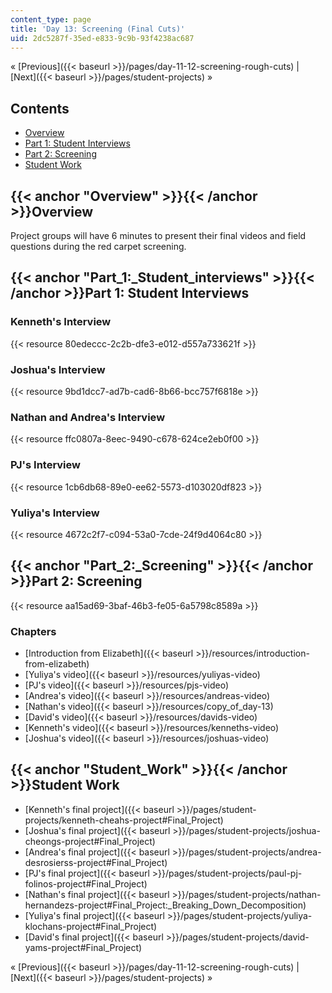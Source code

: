 ```yaml
---
content_type: page
title: 'Day 13: Screening (Final Cuts)'
uid: 2dc5287f-35ed-e833-9c9b-93f4238ac687
---
```


« [Previous]({{< baseurl >}}/pages/day-11-12-screening-rough-cuts) | [Next]({{< baseurl >}}/pages/student-projects) »

Contents
--------

*   [Overview](#Overview)
*   [Part 1: Student Interviews](#Part_1:_Student_interviews)
*   [Part 2: Screening](#Part_2:_Screening)
*   [Student Work](#Student_Work)

{{< anchor "Overview" >}}{{< /anchor >}}Overview
------------------------------------------------

Project groups will have 6 minutes to present their final videos and field questions during the red carpet screening.

{{< anchor "Part_1:_Student_interviews" >}}{{< /anchor >}}Part 1: Student Interviews
------------------------------------------------------------------------------------

### Kenneth's Interview

{{< resource 80edeccc-2c2b-dfe3-e012-d557a733621f >}}

### Joshua's Interview

{{< resource 9bd1dcc7-ad7b-cad6-8b66-bcc757f6818e >}}

### Nathan and Andrea's Interview

{{< resource ffc0807a-8eec-9490-c678-624ce2eb0f00 >}}

### PJ's Interview

{{< resource 1cb6db68-89e0-ee62-5573-d103020df823 >}}

### Yuliya's Interview

{{< resource 4672c2f7-c094-53a0-7cde-24f9d4064c80 >}}

{{< anchor "Part_2:_Screening" >}}{{< /anchor >}}Part 2: Screening
------------------------------------------------------------------

{{< resource aa15ad69-3baf-46b3-fe05-6a5798c8589a >}}

### Chapters

*   [Introduction from Elizabeth]({{< baseurl >}}/resources/introduction-from-elizabeth)
*   [Yuliya's video]({{< baseurl >}}/resources/yuliyas-video)
*   [PJ's video]({{< baseurl >}}/resources/pjs-video)
*   [Andrea's video]({{< baseurl >}}/resources/andreas-video)
*   [Nathan's video]({{< baseurl >}}/resources/copy_of_day-13)
*   [David's video]({{< baseurl >}}/resources/davids-video)
*   [Kenneth's video]({{< baseurl >}}/resources/kenneths-video)
*   [Joshua's video]({{< baseurl >}}/resources/joshuas-video)

{{< anchor "Student_Work" >}}{{< /anchor >}}Student Work
--------------------------------------------------------

*   [Kenneth's final project]({{< baseurl >}}/pages/student-projects/kenneth-cheahs-project#Final_Project)
*   [Joshua's final project]({{< baseurl >}}/pages/student-projects/joshua-cheongs-project#Final_Project)
*   [Andrea's final project]({{< baseurl >}}/pages/student-projects/andrea-desrosierss-project#Final_Project)
*   [PJ's final project]({{< baseurl >}}/pages/student-projects/paul-pj-folinos-project#Final_Project)
*   [Nathan's final project]({{< baseurl >}}/pages/student-projects/nathan-hernandezs-project#Final_Project:_Breaking_Down_Decomposition)
*   [Yuliya's final project]({{< baseurl >}}/pages/student-projects/yuliya-klochans-project#Final_Project)
*   [David's final project]({{< baseurl >}}/pages/student-projects/david-yams-project#Final_Project)

« [Previous]({{< baseurl >}}/pages/day-11-12-screening-rough-cuts) | [Next]({{< baseurl >}}/pages/student-projects) »
